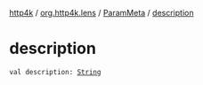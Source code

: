 [http4k](../../index.md) / [org.http4k.lens](../index.md) / [ParamMeta](index.md) / [description](./description.md)

# description

`val description: `[`String`](https://kotlinlang.org/api/latest/jvm/stdlib/kotlin/-string/index.html)